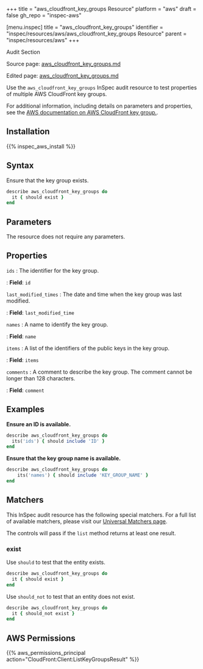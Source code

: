 +++
title = "aws_cloudfront_key_groups Resource"
platform = "aws"
draft = false
gh_repo = "inspec-aws"

[menu.inspec]
title = "aws_cloudfront_key_groups"
identifier = "inspec/resources/aws/aws_cloudfront_key_groups Resource"
parent = "inspec/resources/aws"
+++

<div class="admonition-note">
<p class="admonition-note-title">Audit Section</p>
<div class="admonition-note-text">
<p>Source page: <a href="https://github.com/inspec/inspec-aws/blob/main/docs/resources/aws_cloudfront_key_groups.md">aws_cloudfront_key_groups.md</a></p>
<p>Edited page: <a href="https://github.com/ianmadd/inspec-aws/blob/im/hugo/docs-chef-io/content/inspec/resources/aws_cloudfront_key_groups.md">aws_cloudfront_key_groups.md</a></p>
</div>
</div>



Use the `aws_cloudfront_key_groups` InSpec audit resource to test properties of multiple AWS CloudFront key groups.

For additional information, including details on parameters and properties, see the [AWS documentation on AWS CloudFront key group.](https://docs.aws.amazon.com/AWSCloudFormation/latest/UserGuide/aws-resource-cloudfront-keygroup.html).

## Installation

{{% inspec_aws_install %}}

## Syntax

Ensure that the key group exists.

```ruby
describe aws_cloudfront_key_groups do
  it { should exist }
end
```

## Parameters

The resource does not require any parameters.

## Properties

`ids`
: The identifier for the key group.

: **Field**: `id`

`last_modified_times`
: The date and time when the key group was last modified.

: **Field**: `last_modified_time`

`names`
: A name to identify the key group.

: **Field**: `name`

`items`
: A list of the identifiers of the public keys in the key group.

: **Field**: `items`

`comments`
: A comment to describe the key group. The comment cannot be longer than 128 characters.

: **Field**: `comment`

## Examples

**Ensure an ID is available.**

```ruby
describe aws_cloudfront_key_groups do
  its('ids') { should include 'ID' }
end
```

**Ensure that the key group name is available.**

```ruby
describe aws_cloudfront_key_groups do
    its('names') { should include 'KEY_GROUP_NAME' }
end
```

## Matchers

This InSpec audit resource has the following special matchers. For a full list of available matchers, please visit our [Universal Matchers page](https://www.inspec.io/docs/reference/matchers/).

The controls will pass if the `list` method returns at least one result.

### exist

Use `should` to test that the entity exists.

```ruby
describe aws_cloudfront_key_groups do
  it { should exist }
end
```

Use `should_not` to test that an entity does not exist.

```ruby
describe aws_cloudfront_key_groups do
  it { should_not exist }
end
```

## AWS Permissions

{{% aws_permissions_principal action="CloudFront:Client:ListKeyGroupsResult" %}}
